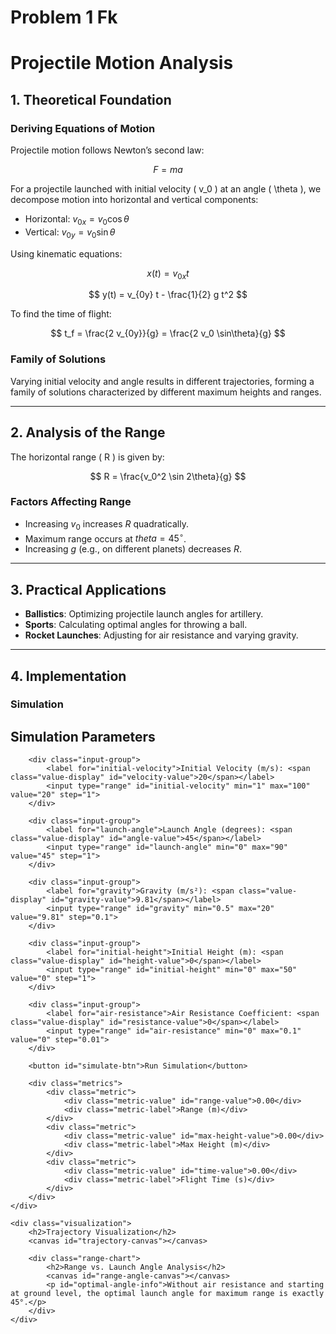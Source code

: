 # Problem 1 Fk
# Projectile Motion Analysis

## 1. Theoretical Foundation

### Deriving Equations of Motion
Projectile motion follows Newton’s second law:

$$ F = ma $$

For a projectile launched with initial velocity \( v_0 \) at an angle \( \theta \), we decompose motion into horizontal and vertical components:

- Horizontal: $v_{0x} = v_0 \cos\theta$
- Vertical: $v_{0y} = v_0 \sin\theta$
  
Using kinematic equations:

$$ x(t) = v_{0x} t $$

$$ y(t) = v_{0y} t - \frac{1}{2} g t^2 $$

To find the time of flight:

$$ t_f = \frac{2 v_{0y}}{g} = \frac{2 v_0 \sin\theta}{g} $$

### Family of Solutions
Varying initial velocity and angle results in different trajectories, forming a family of solutions characterized by different maximum heights and ranges.

---

## 2. Analysis of the Range

The horizontal range \( R \) is given by:

$$ R = \frac{v_0^2 \sin 2\theta}{g} $$

### Factors Affecting Range
- Increasing $v_0$ increases $R$ quadratically.
- Maximum range occurs at  $theta = 45^\circ$.
- Increasing $g$ (e.g., on different planets) decreases $R$.

---

## 3. Practical Applications

- **Ballistics**: Optimizing projectile launch angles for artillery.
- **Sports**: Calculating optimal angles for throwing a ball.
- **Rocket Launches**: Adjusting for air resistance and varying gravity.

---

## 4. Implementation

### Simulation 

<div class="container">
    <div class="controls">
        <h2>Simulation Parameters</h2>
        
        <div class="input-group">
            <label for="initial-velocity">Initial Velocity (m/s): <span class="value-display" id="velocity-value">20</span></label>
            <input type="range" id="initial-velocity" min="1" max="100" value="20" step="1">
        </div>
        
        <div class="input-group">
            <label for="launch-angle">Launch Angle (degrees): <span class="value-display" id="angle-value">45</span></label>
            <input type="range" id="launch-angle" min="0" max="90" value="45" step="1">
        </div>
        
        <div class="input-group">
            <label for="gravity">Gravity (m/s²): <span class="value-display" id="gravity-value">9.81</span></label>
            <input type="range" id="gravity" min="0.5" max="20" value="9.81" step="0.1">
        </div>
        
        <div class="input-group">
            <label for="initial-height">Initial Height (m): <span class="value-display" id="height-value">0</span></label>
            <input type="range" id="initial-height" min="0" max="50" value="0" step="1">
        </div>
        
        <div class="input-group">
            <label for="air-resistance">Air Resistance Coefficient: <span class="value-display" id="resistance-value">0</span></label>
            <input type="range" id="air-resistance" min="0" max="0.1" value="0" step="0.01">
        </div>
        
        <button id="simulate-btn">Run Simulation</button>
        
        <div class="metrics">
            <div class="metric">
                <div class="metric-value" id="range-value">0.00</div>
                <div class="metric-label">Range (m)</div>
            </div>
            <div class="metric">
                <div class="metric-value" id="max-height-value">0.00</div>
                <div class="metric-label">Max Height (m)</div>
            </div>
            <div class="metric">
                <div class="metric-value" id="time-value">0.00</div>
                <div class="metric-label">Flight Time (s)</div>
            </div>
        </div>
    </div>
    
    <div class="visualization">
        <h2>Trajectory Visualization</h2>
        <canvas id="trajectory-canvas"></canvas>
        
        <div class="range-chart">
            <h2>Range vs. Launch Angle Analysis</h2>
            <canvas id="range-angle-canvas"></canvas>
            <p id="optimal-angle-info">Without air resistance and starting at ground level, the optimal launch angle for maximum range is exactly 45°.</p>
        </div>
    </div>
</div>

<script>
    // Get DOM elements
    const initialVelocitySlider = document.getElementById('initial-velocity');
    const launchAngleSlider = document.getElementById('launch-angle');
    const gravitySlider = document.getElementById('gravity');
    const initialHeightSlider = document.getElementById('initial-height');
    const airResistanceSlider = document.getElementById('air-resistance');
    
    const velocityValue = document.getElementById('velocity-value');
    const angleValue = document.getElementById('angle-value');
    const gravityValue = document.getElementById('gravity-value');
    const heightValue = document.getElementById('height-value');
    const resistanceValue = document.getElementById('resistance-value');
    
    const rangeValue = document.getElementById('range-value');
    const maxHeightValue = document.getElementById('max-height-value');
    const timeValue = document.getElementById('time-value');
    
    const simulateBtn = document.getElementById('simulate-btn');
    const trajectoryCanvas = document.getElementById('trajectory-canvas');
    const rangeAngleCanvas = document.getElementById('range-angle-canvas');
    
    const optimalAngleInfo = document.getElementById('optimal-angle-info');
    
    // Canvas setup
    const trajCtx = trajectoryCanvas.getContext('2d');
    const rangeCtx = rangeAngleCanvas.getContext('2d');
    
    // Set canvas size
    function resizeCanvas() {
        trajectoryCanvas.width = trajectoryCanvas.clientWidth;
        trajectoryCanvas.height = trajectoryCanvas.clientHeight;
        
        rangeAngleCanvas.width = rangeAngleCanvas.clientWidth;
        rangeAngleCanvas.height = rangeAngleCanvas.clientHeight;
    }
    
    window.addEventListener('resize', resizeCanvas);
    resizeCanvas();
    
    // Display slider values
    initialVelocitySlider.addEventListener('input', () => {
        velocityValue.textContent = initialVelocitySlider.value;
    });
    
    launchAngleSlider.addEventListener('input', () => {
        angleValue.textContent = launchAngleSlider.value;
    });
    
    gravitySlider.addEventListener('input', () => {
        gravityValue.textContent = parseFloat(gravitySlider.value).toFixed(2);
    });
    
    initialHeightSlider.addEventListener('input', () => {
        heightValue.textContent = initialHeightSlider.value;
    });
    
    airResistanceSlider.addEventListener('input', () => {
        resistanceValue.textContent = parseFloat(airResistanceSlider.value).toFixed(2);
    });
    
    // Simulation calculations
    function calculateTrajectory(v0, angle, gravity, height, airResistance) {
        // Convert angle to radians
        const angleRad = angle * Math.PI / 180;
        
        // Initial velocities
        const vx0 = v0 * Math.cos(angleRad);
        const vy0 = v0 * Math.sin(angleRad);
        
        let flightTime;
        let x = [];
        let y = [];
        
        // Calculate flight time (analytical solution without air resistance)
        if (airResistance === 0) {
            flightTime = (vy0 + Math.sqrt(vy0 * vy0 + 2 * gravity * height)) / gravity;
            
            // Handle very small angles with initial height
            if (angle < 0.1 && height > 0) {
                flightTime = (2 * vy0) / gravity + Math.sqrt(2 * height / gravity);
            }
            
            // Time steps for trajectory
            const timeSteps = 1000;
            const dt = flightTime / timeSteps;
            
            // Analytical calculation
            for (let i = 0; i <= timeSteps; i++) {
                const t = i * dt;
                x.push(vx0 * t);
                y.push(height + vy0 * t - 0.5 * gravity * t * t);
                
                // Stop if we hit the ground
                if (y[i] < 0) {
                    y[i] = 0;
                    x = x.slice(0, i + 1);
                    y = y.slice(0, i + 1);
                    break;
                }
            }
        } else {
            // Numerical calculation with air resistance
            const dt = 0.01;
            let t = 0;
            let yPos = height;
            let xPos = 0;
            let vx = vx0;
            let vy = vy0;
            
            while (yPos >= 0) {
                // Update velocities
                vx = vx - airResistance * vx * dt;
                vy = vy - gravity * dt - airResistance * vy * dt;
                
                // Update position
                xPos = xPos + vx * dt;
                yPos = yPos + vy * dt;
                
                x.push(xPos);
                y.push(yPos);
                
                t += dt;
                
                // Avoid infinite loops or extremely long calculations
                if (t > 100 || xPos > 10000) break;
            }
            
            flightTime = t;
            
            // Fix the last point
            if (y[y.length - 1] < 0) {
                y[y.length - 1] = 0;
            }
        }
        
        // Calculate range
        const horizontalRange = x[x.length - 1];
        
        // Calculate maximum height
        let maxHeight = height;
        for (let i = 0; i < y.length; i++) {
            if (y[i] > maxHeight) {
                maxHeight = y[i];
            }
        }
        
        return {
            x: x,
            y: y,
            range: horizontalRange,
            maxHeight: maxHeight,
            flightTime: flightTime
        };
    }
    
    // Generate range vs angle chart
    function generateRangeVsAngleChart(v0, gravity, height) {
        const angles = [];
        const ranges = [];
        
        // Calculate range for each angle
        for (let angle = 0; angle <= 90; angle += 1) {
            angles.push(angle);
            const traj = calculateTrajectory(v0, angle, gravity, height, 0);
            ranges.push(traj.range);
        }
        
        // Find maximum range
        let maxRange = 0;
        let maxAngle = 0;
        for (let i = 0; i < ranges.length; i++) {
            if (ranges[i] > maxRange) {
                maxRange = ranges[i];
                maxAngle = angles[i];
            }
        }
        
        return {
            angles: angles,
            ranges: ranges,
            maxRange: maxRange,
            maxAngle: maxAngle
        };
    }
    
    // Draw trajectory graph
    function drawTrajectory(data) {
        const canvas = trajectoryCanvas;
        const ctx = trajCtx;
        
        // Clear canvas
        ctx.clearRect(0, 0, canvas.width, canvas.height);
        
        // Margins for coordinate system
        const marginX = 50;
        const marginY = 50;
        
        // Available area
        const plotWidth = canvas.width - 2 * marginX;
        const plotHeight = canvas.height - 2 * marginY;
        
        // X and Y scales
        const xMax = Math.max(...data.x) * 1.1;
        const yMax = Math.max(data.maxHeight * 1.2, 10);
        
        const xScale = plotWidth / xMax;
        const yScale = plotHeight / yMax;
        
        // Ground line
        ctx.beginPath();
        ctx.strokeStyle = '#999';
        ctx.moveTo(marginX, canvas.height - marginY);
        ctx.lineTo(marginX + plotWidth, canvas.height - marginY);
        ctx.stroke();
        
        // Y axis
        ctx.beginPath();
        ctx.strokeStyle = '#999';
        ctx.moveTo(marginX, canvas.height - marginY);
        ctx.lineTo(marginX, marginY);
        ctx.stroke();
        
        // Axis labels
        ctx.fillStyle = '#333';
        ctx.font = '12px Arial';
        ctx.textAlign = 'center';
        ctx.fillText('Horizontal Distance (m)', canvas.width / 2, canvas.height - 10);
        
        ctx.save();
        ctx.translate(15, canvas.height / 2);
        ctx.rotate(-Math.PI / 2);
        ctx.textAlign = 'center';
        ctx.fillText('Height (m)', 0, 0);
        ctx.restore();
        
        // X axis values
        for (let x = 0; x <= xMax; x += xMax / 5) {
            const xPos = marginX + x * xScale;
            
            ctx.beginPath();
            ctx.strokeStyle = '#ddd';
            ctx.moveTo(xPos, canvas.height - marginY);
            ctx.lineTo(xPos, marginY);
            ctx.stroke();
            
            ctx.fillStyle = '#666';
            ctx.textAlign = 'center';
            ctx.fillText(Math.round(x).toString(), xPos, canvas.height - marginY + 15);
        }
        
        // Y axis values
        for (let y = 0; y <= yMax; y += yMax / 5) {
            const yPos = canvas.height - marginY - y * yScale;
            
            ctx.beginPath();
            ctx.strokeStyle = '#ddd';
            ctx.moveTo(marginX, yPos);
            ctx.lineTo(marginX + plotWidth, yPos);
            ctx.stroke();
            
            ctx.fillStyle = '#666';
            ctx.textAlign = 'right';
            ctx.fillText(Math.round(y).toString(), marginX - 5, yPos + 4);
        }
        
        // Draw trajectory
        ctx.beginPath();
        ctx.strokeStyle = '#3498db';
        ctx.lineWidth = 2;
        
        for (let i = 0; i < data.x.length; i++) {
            const xPos = marginX + data.x[i] * xScale;
            const yPos = canvas.height - marginY - data.y[i] * yScale;
            
            if (i === 0) {
                ctx.moveTo(xPos, yPos);
            } else {
                ctx.lineTo(xPos, yPos);
            }
        }
        
        ctx.stroke();
        
        // Starting point
        ctx.beginPath();
        ctx.fillStyle = '#e74c3c';
        ctx.arc(marginX, canvas.height - marginY - data.y[0] * yScale, 5, 0, 2 * Math.PI);
        ctx.fill();
        
        // Highest point
        const maxHeightIndex = data.y.indexOf(data.maxHeight);
        const maxHeightX = data.x[maxHeightIndex];
        
        ctx.beginPath();
        ctx.fillStyle = '#27ae60';
        ctx.arc(
            marginX + maxHeightX * xScale, 
            canvas.height - marginY - data.maxHeight * yScale, 
            5, 0, 2 * Math.PI
        );
        ctx.fill();
        
        // Landing point
        ctx.beginPath();
        ctx.fillStyle = '#9b59b6';
        ctx.arc(
            marginX + data.x[data.x.length - 1] * xScale, 
            canvas.height - marginY - data.y[data.y.length - 1] * yScale, 
            5, 0, 2 * Math.PI
        );
        ctx.fill();
        
        // Labels
        ctx.font = '12px Arial';
        ctx.fillStyle = '#333';
        
        // Start label
        ctx.textAlign = 'left';
        ctx.fillText('Start', marginX + 10, canvas.height - marginY - data.y[0] * yScale - 10);
        
        // Peak label
        ctx.textAlign = 'center';
        ctx.fillText(
            `Peak: ${data.maxHeight.toFixed(2)}m`, 
            marginX + maxHeightX * xScale,
            canvas.height - marginY - data.maxHeight * yScale - 10
        );
        
        // Range label
        ctx.textAlign = 'right';
        ctx.fillText(
            `Range: ${data.range.toFixed(2)}m`, 
            marginX + data.x[data.x.length - 1] * xScale - 10,
            canvas.height - marginY - data.y[data.y.length - 1] * yScale - 10
        );
    }
    
    // Draw range vs angle chart
    function drawRangeVsAngleChart(data) {
        const canvas = rangeAngleCanvas;
        const ctx = rangeCtx;
        
        // Clear canvas
        ctx.clearRect(0, 0, canvas.width, canvas.height);
        
        // Margins for coordinate system
        const marginX = 50;
        const marginY = 50;
        
        // Available area
        const plotWidth = canvas.width - 2 * marginX;
        const plotHeight = canvas.height - 2 * marginY;
        
        // X and Y scales
        const xScale = plotWidth / 90;
        const yScale = plotHeight / (data.maxRange * 1.1);
        
        // X axis
        ctx.beginPath();
        ctx.strokeStyle = '#999';
        ctx.moveTo(marginX, canvas.height - marginY);
        ctx.lineTo(marginX + plotWidth, canvas.height - marginY);
        ctx.stroke();
        
        // Y axis
        ctx.beginPath();
        ctx.strokeStyle = '#999';
        ctx.moveTo(marginX, canvas.height - marginY);
        ctx.lineTo(marginX, marginY);
        ctx.stroke();
        
        // Axis labels
        ctx.fillStyle = '#333';
        ctx.font = '12px Arial';
        ctx.textAlign = 'center';
        ctx.fillText('Launch Angle (degrees)', canvas.width / 2, canvas.height - 10);
        
        ctx.save();
        ctx.translate(15, canvas.height / 2);
        ctx.rotate(-Math.PI / 2);
        ctx.textAlign = 'center';
        ctx.fillText('Range (m)', 0, 0);
        ctx.restore();
        
        // X axis values
        for (let x = 0; x <= 90; x += 15) {
            const xPos = marginX + x * xScale;
            
            ctx.beginPath();
            ctx.strokeStyle = '#ddd';
            ctx.moveTo(xPos, canvas.height - marginY);
            ctx.lineTo(xPos, marginY);
            ctx.stroke();
            
            ctx.fillStyle = '#666';
            ctx.textAlign = 'center';
            ctx.fillText(x.toString(), xPos, canvas.height - marginY + 15);
        }
        
        // Y axis values
        const yStep = data.maxRange / 5;
        for (let y = 0; y <= data.maxRange; y += yStep) {
            const yPos = canvas.height - marginY - y * yScale;
            
            ctx.beginPath();
            ctx.strokeStyle = '#ddd';
            ctx.moveTo(marginX, yPos);
            ctx.lineTo(marginX + plotWidth, yPos);
            ctx.stroke();
            
            ctx.fillStyle = '#666';
            ctx.textAlign = 'right';
            ctx.fillText(Math.round(y).toString(), marginX - 5, yPos + 4);
        }
        
        // Draw chart
        ctx.beginPath();
        ctx.strokeStyle = '#e74c3c';
        ctx.lineWidth = 2;
        
        for (let i = 0; i < data.angles.length; i++) {
            const xPos = marginX + data.angles[i] * xScale;
            const yPos = canvas.height - marginY - data.ranges[i] * yScale;
            
            if (i === 0) {
                ctx.moveTo(xPos, yPos);
            } else {
                ctx.lineTo(xPos, yPos);
            }
        }
        
        ctx.stroke();
        
        // Mark maximum point
        const maxXPos = marginX + data.maxAngle * xScale;
        const maxYPos = canvas.height - marginY - data.maxRange * yScale;
        
        ctx.beginPath();
        ctx.fillStyle = '#2980b9';
        ctx.arc(maxXPos, maxYPos, 5, 0, 2 * Math.PI);
        ctx.fill();
        
        // Maximum label
        ctx.font = '12px Arial';
        ctx.fillStyle = '#333';
        ctx.textAlign = 'center';
        ctx.fillText(
            `Max Range: ${data.maxRange.toFixed(2)}m at ${data.maxAngle.toFixed(1)}°`,
            maxXPos,
            maxYPos - 10
        );
    }
    
    // Run simulation
    function runSimulation() {
        // Get parameters
        const v0 = parseFloat(initialVelocitySlider.value);
        const angle = parseFloat(launchAngleSlider.value);
        const gravity = parseFloat(gravitySlider.value);
        const height = parseFloat(initialHeightSlider.value);
        const airResistance = parseFloat(airResistanceSlider.value);
        
        // Calculate trajectory
        const trajData = calculateTrajectory(v0, angle, gravity, height, airResistance);
        
        // Update metrics
        rangeValue.textContent = trajData.range.toFixed(2);
        maxHeightValue.textContent = trajData.maxHeight.toFixed(2);
        timeValue.textContent = trajData.flightTime.toFixed(2);
        
        // Draw trajectory graph
        drawTrajectory(trajData);
        
        // Calculate and draw range vs angle chart
        const rangeAngleData = generateRangeVsAngleChart(v0, gravity, height);
        drawRangeVsAngleChart(rangeAngleData);
        
        // Update optimal angle info
        if (height === 0 && airResistance === 0) {
            optimalAngleInfo.textContent = "Without air resistance and starting at ground level, the optimal launch angle for maximum range is exactly 45°.";
        } else if (height > 0 && airResistance === 0) {
            optimalAngleInfo.textContent = "With initial height, the optimal launch angle for maximum range is slightly less than 45°.";
        } else if (airResistance > 0) {
            optimalAngleInfo.textContent = "With air resistance, the optimal launch angle is typically less than 45° and depends on the projectile's properties.";
        }
    }
    
    // Simulate button click event
    simulateBtn.addEventListener('click', runSimulation);
    
    // Run initial simulation when page loads
    window.addEventListener('load', runSimulation);
</script>